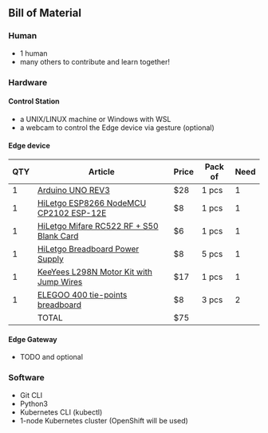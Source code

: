 
## Bill of Material

### Human 
- 1 human
- many others to contribute and learn together! 

### Hardware

#### Control Station 
- a UNIX/LINUX machine or Windows with WSL 
- a webcam to control the Edge device via gesture (optional)

#### Edge device
| QTY | Article                                  | Price | Pack of | Need |
|-----|------------------------------------------|-------|---------|------|
| 1   | [Arduino UNO REV3](https://www.amazon.com/dp/B008GRTSV6) | $28   | 1 pcs   | 1    | 
| 1   | [HiLetgo ESP8266 NodeMCU CP2102 ESP-12E](https://www.amazon.com/dp/B010O1G1ES)   | $8    | 1 pcs   | 1    | 
| 1   | [HiLetgo Mifare RC522 RF + S50 Blank Card](https://www.amazon.com/dp/B01CSTW0IA) | $6    | 1 pcs   | 1    |
| 1   | [HiLetgo Breadboard Power Supply](https://www.amazon.com/HiLetgo-Supply-Module-Prototype-Breadboard/dp/B00HJ6AE72) | $8    | 5 pcs   | 1    | 
| 1   | [KeeYees L298N Motor Kit with Jump Wires](https://www.amazon.com/dp/B07ZT619TD)  | $17   | 1 pcs   | 1    | 
| 1   | [ELEGOO 400 tie-points breadboard](https://www.amazon.com/dp/B01EV640I6)         | $8    | 3 pcs   | 2    |
|     | TOTAL | $75 | | |

#### Edge Gateway
- TODO and optional

### Software
- Git CLI 
- Python3
- Kubernetes CLI (kubectl) 
- 1-node Kubernetes cluster (OpenShift will be used)  

    


